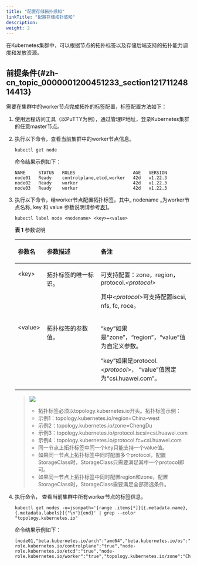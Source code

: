 ```yaml
---
title: "配置存储拓扑感知"
linkTitle: "配置存储拓扑感知"
description: 
weight: 2
---
```


在Kubernetes集群中，可以根据节点的拓扑标签以及存储后端支持的拓扑能力调度和发放资源。

## 前提条件{#zh-cn_topic_0000001200451233_section12171124814413}

需要在集群中的worker节点完成拓扑的标签配置，标签配置方法如下：

1.  使用远程访问工具（以PuTTY为例），通过管理IP地址，登录Kubernetes集群的任意master节点。
2.  执行以下命令，查看当前集群中的worker节点信息。

    ```
    kubectl get node
    ```

    命令结果示例如下：

    ```
    NAME     STATUS   ROLES                      AGE   VERSION
    node01   Ready    controlplane,etcd,worker   42d   v1.22.3
    node02   Ready    worker                     42d   v1.22.3
    node03   Ready    worker                     42d   v1.22.3
    ```

3.  执行以下命令，给worker节点配置拓扑标签。其中_ nodename _为worker节点名称, key 和 value 参数说明请参考[表1](#zh-cn_topic_0000001200451233_table1261817418166)。

    ```
    kubectl label node <nodename> <key>=<value>
    ```

    **表 1**  参数说明

    <a name="zh-cn_topic_0000001200451233_table1261817418166"></a>
    <table><thead align="left"><tr id="zh-cn_topic_0000001200451233_row1361864114165"><th class="cellrowborder" valign="top" width="16.5016501650165%" id="mcps1.2.4.1.1"><p id="zh-cn_topic_0000001200451233_p0862145011168"><a name="zh-cn_topic_0000001200451233_p0862145011168"></a><a name="zh-cn_topic_0000001200451233_p0862145011168"></a>参数名</p>
    </th>
    <th class="cellrowborder" valign="top" width="30.673067306730672%" id="mcps1.2.4.1.2"><p id="zh-cn_topic_0000001200451233_p8862175081616"><a name="zh-cn_topic_0000001200451233_p8862175081616"></a><a name="zh-cn_topic_0000001200451233_p8862175081616"></a>参数描述</p>
    </th>
    <th class="cellrowborder" valign="top" width="52.82528252825283%" id="mcps1.2.4.1.3"><p id="zh-cn_topic_0000001200451233_p6862350191614"><a name="zh-cn_topic_0000001200451233_p6862350191614"></a><a name="zh-cn_topic_0000001200451233_p6862350191614"></a>备注</p>
    </th>
    </tr>
    </thead>
    <tbody><tr id="zh-cn_topic_0000001200451233_row1061815413161"><td class="cellrowborder" valign="top" width="16.5016501650165%" headers="mcps1.2.4.1.1 "><p id="zh-cn_topic_0000001200451233_p171281559121615"><a name="zh-cn_topic_0000001200451233_p171281559121615"></a><a name="zh-cn_topic_0000001200451233_p171281559121615"></a>&lt;key&gt;</p>
    </td>
    <td class="cellrowborder" valign="top" width="30.673067306730672%" headers="mcps1.2.4.1.2 "><p id="zh-cn_topic_0000001200451233_p13618144119164"><a name="zh-cn_topic_0000001200451233_p13618144119164"></a><a name="zh-cn_topic_0000001200451233_p13618144119164"></a>拓扑标签的唯一标识。</p>
    </td>
    <td class="cellrowborder" valign="top" width="52.82528252825283%" headers="mcps1.2.4.1.3 "><p id="zh-cn_topic_0000001200451233_p993021810189"><a name="zh-cn_topic_0000001200451233_p993021810189"></a><a name="zh-cn_topic_0000001200451233_p993021810189"></a>可支持配置：zone，region，protocol.<em id="zh-cn_topic_0000001200451233_i460232951814"><a name="zh-cn_topic_0000001200451233_i460232951814"></a><a name="zh-cn_topic_0000001200451233_i460232951814"></a>&lt;protocol&gt;</em></p>
    <p id="zh-cn_topic_0000001200451233_p20771183412190"><a name="zh-cn_topic_0000001200451233_p20771183412190"></a><a name="zh-cn_topic_0000001200451233_p20771183412190"></a>其中<em id="zh-cn_topic_0000001200451233_i9771143416191"><a name="zh-cn_topic_0000001200451233_i9771143416191"></a><a name="zh-cn_topic_0000001200451233_i9771143416191"></a>&lt;protocol&gt;</em>可支持配置iscsi, nfs, fc, roce。</p>
    </td>
    </tr>
    <tr id="zh-cn_topic_0000001200451233_row3618164119162"><td class="cellrowborder" valign="top" width="16.5016501650165%" headers="mcps1.2.4.1.1 "><p id="zh-cn_topic_0000001200451233_p15618164181619"><a name="zh-cn_topic_0000001200451233_p15618164181619"></a><a name="zh-cn_topic_0000001200451233_p15618164181619"></a>&lt;value&gt;</p>
    </td>
    <td class="cellrowborder" valign="top" width="30.673067306730672%" headers="mcps1.2.4.1.2 "><p id="zh-cn_topic_0000001200451233_p1961804121614"><a name="zh-cn_topic_0000001200451233_p1961804121614"></a><a name="zh-cn_topic_0000001200451233_p1961804121614"></a>拓扑标签的参数值。</p>
    </td>
    <td class="cellrowborder" valign="top" width="52.82528252825283%" headers="mcps1.2.4.1.3 "><p id="zh-cn_topic_0000001200451233_p89541533122011"><a name="zh-cn_topic_0000001200451233_p89541533122011"></a><a name="zh-cn_topic_0000001200451233_p89541533122011"></a><span class="parmname" id="zh-cn_topic_0000001200451233_parmname2954633172020"><a name="zh-cn_topic_0000001200451233_parmname2954633172020"></a><a name="zh-cn_topic_0000001200451233_parmname2954633172020"></a>“key”</span>如果是<span class="parmvalue" id="zh-cn_topic_0000001200451233_parmvalue11954123318209"><a name="zh-cn_topic_0000001200451233_parmvalue11954123318209"></a><a name="zh-cn_topic_0000001200451233_parmvalue11954123318209"></a>“zone”</span>，<span class="parmvalue" id="zh-cn_topic_0000001200451233_parmvalue2095415339208"><a name="zh-cn_topic_0000001200451233_parmvalue2095415339208"></a><a name="zh-cn_topic_0000001200451233_parmvalue2095415339208"></a>“region”</span>，<span class="parmname" id="zh-cn_topic_0000001200451233_parmname1954193352013"><a name="zh-cn_topic_0000001200451233_parmname1954193352013"></a><a name="zh-cn_topic_0000001200451233_parmname1954193352013"></a>“value”</span>值为自定义参数。</p>
    <p id="zh-cn_topic_0000001200451233_p44843300202"><a name="zh-cn_topic_0000001200451233_p44843300202"></a><a name="zh-cn_topic_0000001200451233_p44843300202"></a><span class="parmname" id="zh-cn_topic_0000001200451233_parmname2048443072017"><a name="zh-cn_topic_0000001200451233_parmname2048443072017"></a><a name="zh-cn_topic_0000001200451233_parmname2048443072017"></a>“key”</span>如果是protocol.<em id="zh-cn_topic_0000001200451233_i1815844555617"><a name="zh-cn_topic_0000001200451233_i1815844555617"></a><a name="zh-cn_topic_0000001200451233_i1815844555617"></a>&lt;protocol&gt;</em>， <span class="parmname" id="zh-cn_topic_0000001200451233_parmname19484143018201"><a name="zh-cn_topic_0000001200451233_parmname19484143018201"></a><a name="zh-cn_topic_0000001200451233_parmname19484143018201"></a>“value”</span>值固定为<span class="parmvalue" id="zh-cn_topic_0000001200451233_parmvalue5484133020209"><a name="zh-cn_topic_0000001200451233_parmvalue5484133020209"></a><a name="zh-cn_topic_0000001200451233_parmvalue5484133020209"></a>“csi.huawei.com”</span>。</p>
    </td>
    </tr>
    </tbody>
    </table>

    >![](/css-docs/public_sys-resources/zh-cn/icon-note.gif)  
    >-   拓扑标签必须以topology.kubernetes.io开头。拓扑标签示例：
    >    -   示例1：topology.kubernetes.io/region=China-west
    >    -   示例2：topology.kubernetes.io/zone=ChengDu
    >    -   示例3：topology.kubernetes.io/protocol.iscsi=csi.huawei.com
    >    -   示例4：topology.kubernetes.io/protocol.fc=csi.huawei.com
    >-   同一节点上拓扑标签中同一个key只能支持一个value值。
    >-   如果同一节点上拓扑标签中同时配置多个protocol，配置StorageClass时，StorageClass只需要满足其中一个protocol即可。
    >-   如果同一节点上拓扑标签中同时配置region和zone，配置StorageClass时，StorageClass需要满足全部筛选条件。

4.  执行命令， 查看当前集群中所有worker节点的标签信息。

    ```
    kubectl get nodes -o=jsonpath='{range .items[*]}[{.metadata.name}, {.metadata.labels}]{"\n"}{end}' | grep --color "topology.kubernetes.io"
    ```

    命令结果示例如下：

    ```
    [node01,"beta.kubernetes.io/arch":"amd64","beta.kubernetes.io/os":"linux","kubernetes.io/arch":"amd64","kubernetes.io/hostname":"node01","kubernetes.io/os":"linux","node-role.kubernetes.io/controlplane":"true","node-role.kubernetes.io/etcd":"true","node-role.kubernetes.io/worker":"true","topology.kubernetes.io/zone":"ChengDu"}]
    ```


